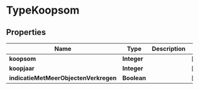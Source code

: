 # TypeKoopsom

## Properties
Name | Type | Description | Notes
------------ | ------------- | ------------- | -------------
**koopsom** | **Integer** |  |  [optional]
**koopjaar** | **Integer** |  |  [optional]
**indicatieMetMeerObjectenVerkregen** | **Boolean** |  |  [optional]
